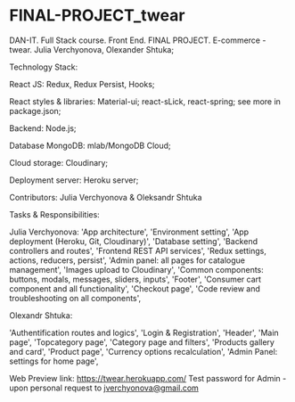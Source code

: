 # FINAL-PROJECT_twear
DAN-IT. Full Stack course. Front End. FINAL PROJECT. E-commerce - twear. Julia Verchyonova,  Olexander Shtuka; 

Technology Stack:

React JS: Redux, Redux Persist, Hooks;

React styles & libraries: Material-ui; react-sLick, react-spring; see more in package.json;

Backend: Node.js;

Database MongoDB: mlab/MongoDB Cloud;

Cloud storage: Cloudinary;

Deployment server: Heroku server;



Contributors: Julia Verchyonova & Oleksandr Shtuka 


Tasks & Responsibilities:


Julia Verchyonova:
    'App architecture',
    'Environment setting',
    'App deployment (Heroku, Git, Cloudinary)',
    'Database setting',
    'Backend controllers and routes',
    'Frontend REST API services',
    'Redux settings, actions, reducers, persist',
    'Admin panel: all pages for catalogue management',
    'Images upload to Cloudinary',
    'Common components: buttons, modals, messages, sliders, inputs',
    'Footer',
    'Consumer cart component and all functionality',
    'Checkout page',
    'Code review and troubleshooting on all components',
    

Olexandr Shtuka:

  'Authentification routes and logics',
  'Login & Registration',
  'Header',
  'Main page',
  'Topcategory page',
  'Category page and filters',
  'Products gallery and card',
  'Product page',
  'Currency options recalculation',
  'Admin Panel: settings for home page',



Web Preview link: https://twear.herokuapp.com/
Test password for Admin - upon personal request to jverchyonova@gmail.com
